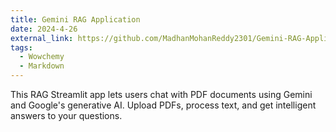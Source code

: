 ```yaml
---
title: Gemini RAG Application
date: 2024-4-26
external_link: https://github.com/MadhanMohanReddy2301/Gemini-RAG-Application
tags:
  - Wowchemy
  - Markdown
---
```


This RAG Streamlit app lets users chat with PDF documents using Gemini and Google's generative AI. Upload PDFs, process text, and get intelligent answers to your questions.

<!--more-->
